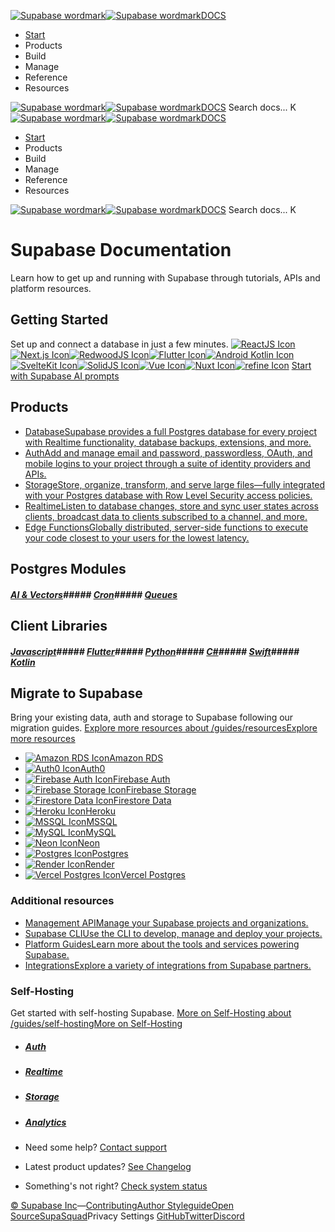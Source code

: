 [![Supabase wordmark](https://supabase.com/docs/_next/image?url=%2Fdocs%2Fsupabase-dark.svg&w=256&q=75)![Supabase wordmark](https://supabase.com/docs/_next/image?url=%2Fdocs%2Fsupabase-light.svg&w=256&q=75)DOCS](https://supabase.com/docs)
  * [Start](https://supabase.com/docs/guides/getting-started)
  * Products 
  * Build 
  * Manage 
  * Reference 
  * Resources 


[![Supabase wordmark](https://supabase.com/docs/_next/image?url=%2Fdocs%2Fsupabase-dark.svg&w=256&q=75)![Supabase wordmark](https://supabase.com/docs/_next/image?url=%2Fdocs%2Fsupabase-light.svg&w=256&q=75)DOCS](https://supabase.com/docs)
Search docs...
K
[![Supabase wordmark](https://supabase.com/docs/_next/image?url=%2Fdocs%2Fsupabase-dark.svg&w=256&q=75)![Supabase wordmark](https://supabase.com/docs/_next/image?url=%2Fdocs%2Fsupabase-light.svg&w=256&q=75)DOCS](https://supabase.com/docs)
  * [Start](https://supabase.com/docs/guides/getting-started)
  * Products 
  * Build 
  * Manage 
  * Reference 
  * Resources 


[![Supabase wordmark](https://supabase.com/docs/_next/image?url=%2Fdocs%2Fsupabase-dark.svg&w=256&q=75)![Supabase wordmark](https://supabase.com/docs/_next/image?url=%2Fdocs%2Fsupabase-light.svg&w=256&q=75)DOCS](https://supabase.com/docs)
Search docs...
K
# Supabase Documentation
Learn how to get up and running with Supabase through tutorials, APIs and platform resources.
## Getting Started
Set up and connect a database in just a few minutes.
[![ReactJS Icon](https://supabase.com/docs/img/icons/react-icon.svg)](https://supabase.com/docs/guides/getting-started/quickstarts/reactjs)[![Next.js Icon](https://supabase.com/docs/img/icons/nextjs-icon.svg)](https://supabase.com/docs/guides/getting-started/quickstarts/nextjs)[![RedwoodJS Icon](https://supabase.com/docs/img/icons/redwoodjs-icon.svg)](https://supabase.com/docs/guides/getting-started/quickstarts/redwoodjs)[![Flutter Icon](https://supabase.com/docs/img/icons/flutter-icon.svg)](https://supabase.com/docs/guides/getting-started/quickstarts/flutter)[![Android Kotlin Icon](https://supabase.com/docs/img/icons/kotlin-icon.svg)](https://supabase.com/docs/guides/getting-started/quickstarts/kotlin)[![SvelteKit Icon](https://supabase.com/docs/img/icons/svelte-icon.svg)](https://supabase.com/docs/guides/getting-started/quickstarts/sveltekit)[![SolidJS Icon](https://supabase.com/docs/img/icons/solidjs-icon.svg)](https://supabase.com/docs/guides/getting-started/quickstarts/solidjs)[![Vue Icon](https://supabase.com/docs/img/icons/vuejs-icon.svg)](https://supabase.com/docs/guides/getting-started/quickstarts/vue)[![Nuxt Icon](https://supabase.com/docs/img/icons/nuxt-icon.svg)](https://supabase.com/docs/guides/getting-started/quickstarts/nuxtjs)[![refine Icon](https://supabase.com/docs/img/icons/refine-icon.svg)](https://supabase.com/docs/guides/getting-started/quickstarts/refine)
[Start with Supabase AI prompts](https://supabase.com/docs/guides/getting-started/ai-prompts)
## Products
  * [DatabaseSupabase provides a full Postgres database for every project with Realtime functionality, database backups, extensions, and more.](https://supabase.com/docs/guides/database/overview)
  * [AuthAdd and manage email and password, passwordless, OAuth, and mobile logins to your project through a suite of identity providers and APIs.](https://supabase.com/docs/guides/auth)
  * [StorageStore, organize, transform, and serve large files—fully integrated with your Postgres database with Row Level Security access policies.](https://supabase.com/docs/guides/storage)
  * [RealtimeListen to database changes, store and sync user states across clients, broadcast data to clients subscribed to a channel, and more.](https://supabase.com/docs/guides/realtime)
  * [Edge FunctionsGlobally distributed, server-side functions to execute your code closest to your users for the lowest latency.](https://supabase.com/docs/guides/functions)


## Postgres Modules
##### [AI & Vectors](https://supabase.com/docs/guides/ai)##### [Cron](https://supabase.com/docs/guides/cron)##### [Queues](https://supabase.com/docs/guides/queues)
## Client Libraries
##### [Javascript](https://supabase.com/docs/reference/javascript/introduction)##### [Flutter](https://supabase.com/docs/reference/dart/introduction)##### [Python](https://supabase.com/docs/reference/python/introduction)##### [C#](https://supabase.com/docs/reference/csharp/introduction)##### [Swift](https://supabase.com/docs/reference/swift/introduction)##### [Kotlin](https://supabase.com/docs/reference/kotlin/introduction)
## Migrate to Supabase
Bring your existing data, auth and storage to Supabase following our migration guides.
[Explore more resources about /guides/resourcesExplore more resources](https://supabase.com/docs/guides/resources)
  * [![Amazon RDS Icon](https://supabase.com/docs/img/icons/aws-rds-icon.svg)Amazon RDS](https://supabase.com/docs/guides/platform/migrating-to-supabase/amazon-rds)
  * [![Auth0 Icon](https://supabase.com/docs/img/icons/auth0-icon-light.svg)Auth0](https://supabase.com/docs/guides/platform/migrating-to-supabase/auth0)
  * [![Firebase Auth Icon](https://supabase.com/docs/img/icons/firebase-icon.svg)Firebase Auth](https://supabase.com/docs/guides/platform/migrating-to-supabase/firebase-auth)
  * [![Firebase Storage Icon](https://supabase.com/docs/img/icons/firebase-icon.svg)Firebase Storage](https://supabase.com/docs/guides/platform/migrating-to-supabase/firebase-storage)
  * [![Firestore Data Icon](https://supabase.com/docs/img/icons/firebase-icon.svg)Firestore Data](https://supabase.com/docs/guides/platform/migrating-to-supabase/firestore-data)
  * [![Heroku Icon](https://supabase.com/docs/img/icons/heroku-icon.svg)Heroku](https://supabase.com/docs/guides/platform/migrating-to-supabase/heroku)
  * [![MSSQL Icon](https://supabase.com/docs/img/icons/mssql-icon.svg)MSSQL](https://supabase.com/docs/guides/platform/migrating-to-supabase/mssql)
  * [![MySQL Icon](https://supabase.com/docs/img/icons/mysql-icon.svg)MySQL](https://supabase.com/docs/guides/platform/migrating-to-supabase/mysql)
  * [![Neon Icon](https://supabase.com/docs/img/icons/neon-icon-light.svg)Neon](https://supabase.com/docs/guides/platform/migrating-to-supabase/neon)
  * [![Postgres Icon](https://supabase.com/docs/img/icons/postgres-icon.svg)Postgres](https://supabase.com/docs/guides/platform/migrating-to-supabase/postgres)
  * [![Render Icon](https://supabase.com/docs/img/icons/render-icon.svg)Render](https://supabase.com/docs/guides/platform/migrating-to-supabase/render)
  * [![Vercel Postgres Icon](https://supabase.com/docs/img/icons/vercel-icon-light.svg)Vercel Postgres](https://supabase.com/docs/guides/platform/migrating-to-supabase/vercel-postgres)


### Additional resources
  * [Management APIManage your Supabase projects and organizations.](https://supabase.com/docs/reference/api/introduction)
  * [Supabase CLIUse the CLI to develop, manage and deploy your projects.](https://supabase.com/docs/reference/cli/introduction)
  * [Platform GuidesLearn more about the tools and services powering Supabase.](https://supabase.com/docs/guides/platform)
  * [IntegrationsExplore a variety of integrations from Supabase partners.](https://supabase.com/docs/guides/integrations)


### Self-Hosting
Get started with self-hosting Supabase.
[More on Self-Hosting about /guides/self-hostingMore on Self-Hosting](https://supabase.com/docs/guides/self-hosting)
  * ##### [Auth](https://supabase.com/docs/reference/self-hosting-auth/introduction)
  * ##### [Realtime](https://supabase.com/docs/reference/self-hosting-realtime/introduction)
  * ##### [Storage](https://supabase.com/docs/reference/self-hosting-storage/introduction)
  * ##### [Analytics](https://supabase.com/docs/reference/self-hosting-analytics/introduction)


  * Need some help?
[Contact support](https://supabase.com/support)
  * Latest product updates?
[See Changelog](https://supabase.com/changelog)
  * Something's not right?
[Check system status](https://status.supabase.com/)


[© Supabase Inc](https://supabase.com/)—[Contributing](https://github.com/supabase/supabase/blob/master/apps/docs/DEVELOPERS.md)[Author Styleguide](https://github.com/supabase/supabase/blob/master/apps/docs/CONTRIBUTING.md)[Open Source](https://supabase.com/open-source)[SupaSquad](https://supabase.com/supasquad)Privacy Settings
[GitHub](https://github.com/supabase/supabase)[Twitter](https://twitter.com/supabase)[Discord](https://discord.supabase.com/)

